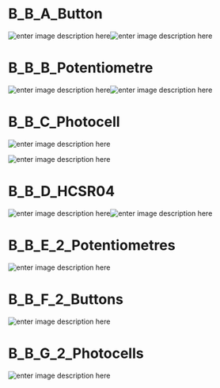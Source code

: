 # B_B_A_Button
![enter image description here](https://raw.githubusercontent.com/JulienDrochon/-B_HTML-CSS-jQuery-Arduino/master/B_B_Arduino_Sensors/B_B_A_Button/composant.jpg)![enter image description here](https://raw.githubusercontent.com/JulienDrochon/-B_HTML-CSS-jQuery-Arduino/master/B_B_Arduino_Sensors/B_B_A_Button/schema_button.png)
# B_B_B_Potentiometre
![enter image description here](https://raw.githubusercontent.com/JulienDrochon/-B_HTML-CSS-jQuery-Arduino/master/B_B_Arduino_Sensors/B_B_B_Potentiometre/composant.jpg)![enter image description here](https://raw.githubusercontent.com/JulienDrochon/-B_HTML-CSS-jQuery-Arduino/master/B_B_Arduino_Sensors/B_B_B_Potentiometre/schema_potentiometre.png)
# B_B_C_Photocell
![enter image description here](https://raw.githubusercontent.com/JulienDrochon/-B_HTML-CSS-jQuery-Arduino/master/B_B_Arduino_Sensors/B_B_C_Photocell/composant.jpg)

![enter image description here](https://raw.githubusercontent.com/JulienDrochon/-B_HTML-CSS-jQuery-Arduino/master/B_B_Arduino_Sensors/B_B_C_Photocell/schema_ldr.png)
# B_B_D_HCSR04
![enter image description here](https://raw.githubusercontent.com/JulienDrochon/-B_HTML-CSS-jQuery-Arduino/master/B_B_Arduino_Sensors/B_B_D_HCSR04/composant.jpg)![enter image description here](https://raw.githubusercontent.com/JulienDrochon/-B_HTML-CSS-jQuery-Arduino/master/B_B_Arduino_Sensors/B_B_D_HCSR04/shema_hcsr04.png)
# B_B_E_2_Potentiometres
![enter image description here](https://raw.githubusercontent.com/JulienDrochon/-B_HTML-CSS-jQuery-Arduino/master/B_B_Arduino_Sensors/B_B_E_2_Potentiometres/schema_2_potentiometres.png)
# B_B_F_2_Buttons
![enter image description here](https://raw.githubusercontent.com/JulienDrochon/-B_HTML-CSS-jQuery-Arduino/master/B_B_Arduino_Sensors/B_B_F_2_Buttons/schema_buttons.png)

# B_B_G_2_Photocells
![enter image description here](https://raw.githubusercontent.com/JulienDrochon/-B_HTML-CSS-jQuery-Arduino/master/B_B_Arduino_Sensors/B_B_G_2_Photocells/schema_2_photocells.png)

